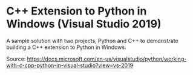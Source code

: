 # C++ Extension to Python in Windows (Visual Studio 2019)

A sample solution with two projects, Python and C++ to demonstrate building a C++ extension to Python in Windows.

Source: https://docs.microsoft.com/en-us/visualstudio/python/working-with-c-cpp-python-in-visual-studio?view=vs-2019
